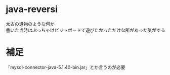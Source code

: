 # java-reversi
太古の遺物のような何か<br>
書いた当時はぶっちゃけビットボードで遊びたかっただけな所があった気がする

# 補足
「mysql-connector-java-5.1.40-bin.jar」とか言うのが必要
